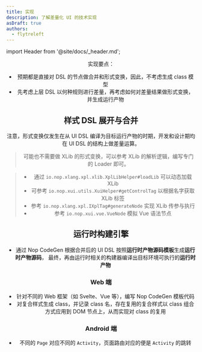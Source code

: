 ```yaml
---
title: 实现
description: 了解差量化 UI 的技术实现
asDraft: true
authors:
  - flytreleft
---
```


import Header from '@site/docs/\_header.md';

<Header />

实现要点：

- 预期都是直接对 DSL 的节点做合并和形式变换，因此，不考虑生成 class 模型
- 先考虑上层 DSL 以何种规则进行差量，再考虑如何对差量结果做形式变换，并生成运行产物

## 样式 DSL 展开与合并


注意，形式变换仅发生在从 UI DSL 编译为目标运行产物的时期，开发和设计期均在 UI DSL
的结构上做差量运算。

> 可能也不需要做 XLib 的形式变换，可以参考 XLib 的解析逻辑，编写专门的 Loader 即可。

> - 通过 `io.nop.xlang.xpl.xlib.XplLibHelper#loadLib` 可以动态加载 XLib
> - 可参考 `io.nop.xui.utils.XuiHelper#getControlTag` 以根据名字获取 XLib 标签
> - 参考 `io.nop.xlang.xpl.IXplTag#generateNode` 实现 XLib 传参与执行
> - 参考 `io.nop.xui.vue.VueNode` 模拟 Vue 语法节点

## 运行时构建引擎

- 通过 Nop CodeGen 根据合并后的 UI DSL 按照**运行时产物源码模板**生成**运行时产物源码**，
  最终，再由运行时相关的构建器编译出目标环境可执行的**运行时产物**

### Web 端

- 针对不同的 Web 框架（如 Svelte、Vue 等），编写 Nop CodeGen 模板代码
- 对复合样式生成 class，并记录 class 名，存在复用的复合样式以
  class 组合方式应用到 DOM 节点上，从而实现对 class 的复用

### Android 端

- 不同的 `Page` 对应不同的 `Activity`，页面路由对应的便是 `Activity` 的跳转
